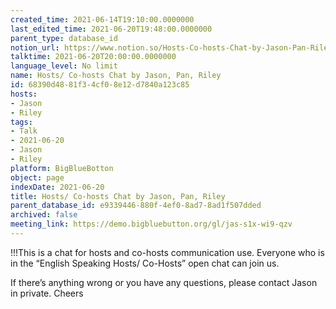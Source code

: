 ```yaml
---
created_time: 2021-06-14T19:10:00.0000000
last_edited_time: 2021-06-20T19:48:00.0000000
parent_type: database_id
notion_url: https://www.notion.so/Hosts-Co-hosts-Chat-by-Jason-Pan-Riley-68390d4881f34cf08e12d7840a123c85
talktime: 2021-06-20T20:00:00.0000000
language_level: No limit
name: Hosts/ Co-hosts Chat by Jason, Pan, Riley
id: 68390d48-81f3-4cf0-8e12-d7840a123c85
hosts:
- Jason
- Riley
tags:
- Talk
- 2021-06-20
- Jason
- Riley
platform: BigBlueBotton
object: page
indexDate: 2021-06-20
title: Hosts/ Co-hosts Chat by Jason, Pan, Riley
parent_database_id: e9339446-880f-4ef0-8ad7-8ad1f507dded
archived: false
meeting_link: https://demo.bigbluebutton.org/gl/jas-s1x-wi9-qzv
---
```


!!!This is a chat for hosts and co-hosts communication use. Everyone who is in the “English Speaking Hosts/ Co-Hosts” open chat can join us.

If there’s anything wrong or you have any questions, please contact Jason in private. Cheers

